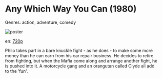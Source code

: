 # Any Which Way You Can (1980)

Genres: action, adventure, comedy

![poster](http://image.tmdb.org/t/p/w500/tYb7uRvaGta3Y08J1C1Q65WiI4G.jpg)

en:
  [720p](magnet:?xt=urn:btih:FC79E754D89A1C01C8A064481DC880C518402564&tr=udp://glotorrents.pw:6969/announce&tr=udp://tracker.opentrackr.org:1337/announce&tr=udp://torrent.gresille.org:80/announce&tr=udp://tracker.openbittorrent.com:80&tr=udp://tracker.coppersurfer.tk:6969&tr=udp://tracker.leechers-paradise.org:6969&tr=udp://p4p.arenabg.ch:1337&tr=udp://tracker.internetwarriors.net:1337)
  


Philo takes part in a bare knuckle fight - as he does - to make some more money than he can earn from his car repair business. He decides to retire from fighting, but when the Mafia come along and arrange another fight, he is pushed into it. A motorcycle gang and an orangutan called Clyde all add to the 'fun'.